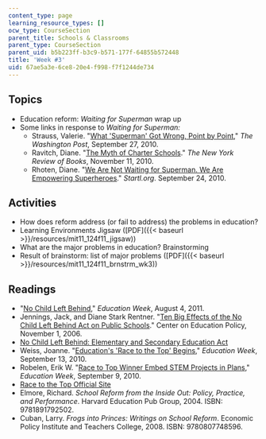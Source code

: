 ```yaml
---
content_type: page
learning_resource_types: []
ocw_type: CourseSection
parent_title: Schools & Classrooms
parent_type: CourseSection
parent_uid: b5b223ff-b3c9-b571-177f-64855b572448
title: 'Week #3'
uid: 67ae5a3e-6ce8-20e4-f998-f7f1244de734
---
```


Topics
------

*   Education reform: _Waiting for Superman_ wrap up
*   Some links in response to _Waiting for Superman:_
    *   Strauss, Valerie. "[What 'Superman' Got Wrong, Point by Point](http://voices.washingtonpost.com/answer-sheet/guest-bloggers/what-superman-got-wrong-point.html)," _The Washington Post_, September 27, 2010.
    *   Ravitch, Diane. "[The Myth of Charter Schools](http://www.nybooks.com/articles/archives/2010/nov/11/myth-charter-schools/?pagination=false)." _The New York Review of Books_, November 11, 2010.
    *   Rhoten, Diane. "[We Are Not Waiting for Superman. We Are Empowering Superheroes](https://joanganzcooneycenter.org/2010/09/27/we-are-not-waiting-for-superman-we-are-empowering-superheroes/)." _Startl.org_. September 24, 2010.

Activities
----------

*   How does reform address (or fail to address) the problems in education?
*   Learning Environments Jigsaw ([PDF]({{< baseurl >}}/resources/mit11_124f11_jigsaw))
*   What are the major problems in education? Brainstorming
*   Result of brainstorm: list of major problems ([PDF]({{< baseurl >}}/resources/mit11_124f11_brnstrm_wk3))

Readings
--------

*   "[No Child Left Behind](http://www.edweek.org/ew/issues/no-child-left-behind/)," _Education Week_, August 4, 2011.
*   Jennings, Jack, and Diane Stark Rentner. "[Ten Big Effects of the No Child Left Behind Act on Public Schools](http://www.cep-dc.org/displayDocument.cfm?DocumentID=263)." Center on Education Policy, November 1, 2006.
*   [No Child Left Behind: Elementary and Secondary Education Act](http://www2.ed.gov/nclb/landing.jhtml)
*   Weiss, Joanne. "[Education's 'Race to the Top' Begins](http://www.edweek.org/ew/articles/2009/07/23/37weiss.h28.html)," _Education Week_, September 13, 2010.
*   Robelen, Erik W. "[Race to Top Winner Embed STEM Projects in Plans](http://www.edweek.org/ew/articles/2010/09/09/03stem.h30.html)," _Education Week_, September 9, 2010.
*   [Race to the Top Official Site](http://www2.ed.gov/programs/racetothetop/index.html)
*   Elmore, Richard. _School Reform from the Inside Out: Policy, Practice, and Performance_. Harvard Education Pub Group, 2004. ISBN: 9781891792502.
*   Cuban, Larry. _Frogs into Princes: Writings on School Reform_. Economic Policy Institute and Teachers College, 2008. ISBN: 9780807748596.